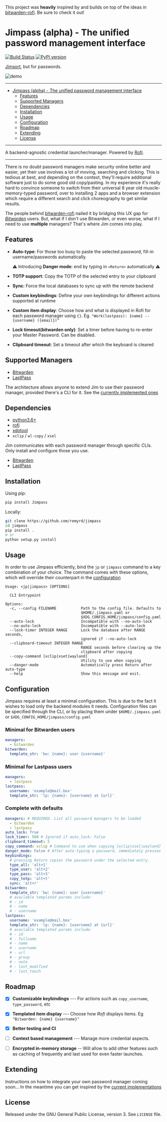This project was **heavily** inspired by and builds on top of the ideas in [bitwarden-rofi](https://github.com/mattydebie/bitwarden-rofi). Be sure to check it out!

# Jimpass (alpha) - The unified password management interface

[![Build Status](https://travis-ci.com/remyrd/jimpass.svg?branch=master)](https://travis-ci.com/remyrd/jimpass) [![PyPI version](https://badge.fury.io/py/Jimpass.svg)](https://badge.fury.io/py/Jimpass)

[Jimsort](https://cmpwn.com/@sir/102220283470088263), but for passwords.


![demo](img/demo.gif)

---
- [Jimpass (alpha) - The unified password management interface](#jimpass---the-unified-password-management-interface)
  * [Features](#features)
  * [Supported Managers](#supported-managers)
  * [Dependencies](#dependencies)
  * [Installation](#installation)
  * [Usage](#usage)
  * [Configuration](#configuration)
  * [Roadmap](#roadmap)
  * [Extending](#extending)
  * [License](#license)

---

A backend-agnostic credential launcher/manager. Powered by [Rofi](https://github.com/davatorium/rofi).

---

There is no doubt password managers make security online better and easier, yet their use involves a lot of moving, searching and clicking. This is tedious at best, and depending on the context, they'll require additional software just to do some good old copy/pasting. In my experience it's really hard to convince someone to switch from their universal 8 year old muscle-memory-typed password, over to installing 2 apps and a browser extension which require a different search and click choreography to get similar results.

The people behind [bitwarden-rofi](https://github.com/mattydebie/bitwarden-rofi) nailed it by bridging this UX gap for [*Bitwarden*](https://bitwarden.com/) users. But, what if I don't use Bitwarden, or even worse, what if I need to use **multiple** managers? That's where Jim comes into play.

## Features

- __Auto-type__: For those too busy to paste the selected password, fill-in username/passwords automatically. 

  :warning: Introducing __Danger mode__: end by typing in `<Return>` automatically :warning:

- __TOTP support__: Copy the TOTP of the selected entry to your clipboard
- __Sync__: Force the local databases to sync up with the remote backend
- __Custom keybindings__: Define your own keybindings for different actions supported at runtime
- __Custom item display__: Choose how and what is displayed in Rofi for each password manager using `{}`. Eg. `"Work(lastpass): {name} -- {username} ({email})"`
- __Lock timeout(bitwarden only)__: Set a timer before having to re-enter your Master Password. Can be disabled.
- __Clipboard timeout__: Set a timeout after which the keyboard is cleared

## Supported Managers

- [Bitwarden](https://bitwarden.com/)
- [LastPass](https://www.lastpass.com/)

The architecture allows anyone to extend Jim to use their password manager, provided there's a CLI for it.
See the [currently implemented ones](jimpass/managers)

## Dependencies

- [python3.6+](https://www.python.org/)
- [rofi](https://github.com/davatorium/rofi)
- [xdotool](https://www.semicomplete.com/projects/xdotool/)
- `xclip` / `wl-copy` / `xsel`

Jim communicates with each password manager through specific CLIs.
Only install and configure those you use.
- [Bitwarden](https://github.com/bitwarden/cli)
- [LastPass](https://github.com/lastpass/lastpass-cli)


## Installation

Using pip:

```bash
pip install Jimpass
```

Locally:

```bash
git clone https://github.com/remyrd/jimpass
cd jimpass
pip install .
# or
python setup.py install
```

## Usage

In order to use Jimpass efficiently, bind the `jp` or `jimpass` command to a key combination of your choice.
The command comes with these options, which will override their counterpart in the [configuration](#configuration)

```
Usage: <jp|jimpass> [OPTIONS]

  CLI Entrypoint

Options:
  -c, --config FILENAME           Path to the config file. Defaults to
                                  $HOME/.jimpass.yaml or
                                  $XDG_CONFIG_HOME/jimpass/config.yaml
  --auto-lock                     Incompatible with --no-auto-lock
  --no-auto-lock                  Incompatible with --auto-lock
  --lock-timer INTEGER RANGE      Lock the database after RANGE seconds,
                                  ignored if --no-auto-lock
  --clipboard-timeout INTEGER RANGE
                                  RANGE seconds before clearing up the
                                  clipboard after copying
  --copy-command [xclip|xset|wayland]
                                  Utility to use when copying
  --danger-mode                   Automatically press Return after auto-type
  --help                          Show this message and exit.

```


## Configuration

Jimpass requires at least a minimal configuration. This is due to the fact it wishes to load only the backend modules it needs.
Configuration files can be specified through the CLI, or by placing them under `$HOME/.jimpass.yaml` or `$XDG_CONFIG_HOME/jimpass/config.yaml`

### Minimal for Bitwarden users

```yaml
managers:
  - bitwarden
bitwarden:
  template_str: 'bw: {name}: user {username}'
```

### Minimal for Lastpass users

```yaml
managers:
  - lastpass
lastpass:
  username: 'example@mail.box'
  template_str: 'lp: {name}: {username} at {url}'
```

### Complete with defaults

```yaml
managers: # REQUIRED. List all password managers to be loaded
  - bitwarden
  - lastpass
auto_lock: True
lock_timer: 500 # Ignored if auto_lock: False
clipboard_timeout: 5
copy_command: xclip # Command to use when copying [xclip|xsel|wayland]
danger_mode: False # After auto-typing a password, immediately presses Return
keybindings:
  # pressing Return copies the password under the selected entry.
  type_all: 'alt+1'
  type_user: 'alt+2'
  type_pass: 'alt+3'
  copy_totp: 'alt+t'
  sync: 'alt+r'
bitwarden:
  template_str: 'bw: {name}: user {username}'
  # available templated params include:
  # - id
  # - name
  # - username
lastpass:
  username: 'example@mail.box'
  template_str: 'lp: {name}: {username} at {url}'
  # available templated params include:
  # - id
  # - fullname
  # - name
  # - username
  # - url
  # - group
  # - note
  # - last_modified
  # - last_touch
```

## Roadmap

- [x] **Customizable keybindings** --- For actions such as `copy_username`, `type_password`, etc
- [x] **Templated item display** --- Choose how *Rofi* displays items. Eg `"Bitwarden: {name} {username}"`
- [x] **Better testing and CI**
- [ ] **Context based management** --- Manage more credential aspects.
- [ ] **Encrypted in-memory storage** -- Will allow to add other features such as caching of frequently and last used for even faster launches.


## Extending

Instructions on how to integrate your own password manager coming soon... 
In the meantime you can get inspired by the [current implementations](jimpass/managers)

## License

Released under the GNU General Public License, version 3. See `LICENSE` file.
